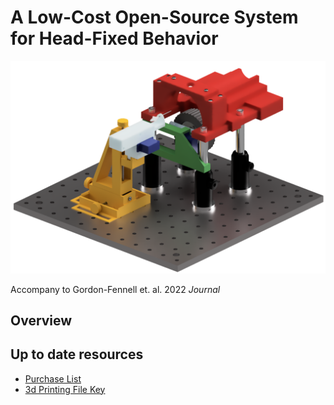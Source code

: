 # A Low-Cost Open-Source System for Head-Fixed Behavior
<p align="center">
  <img src="./images/system_render.png" width="800">
</p>

Accompany to Gordon-Fennell et. al. 2022 *Journal* <!-- insert link -->

## Overview


## Up to date resources
- [Purchase List](https://docs.google.com/spreadsheets/d/1kFgsOy1gAFHM2E8M-DSgPSi6Y7Lr8sis6cbQqSb2ZY4)
- [3d Printing File Key](https://docs.google.com/spreadsheets/d/1pzRUh2JkpAaJyb1kA9NBVjSYz8nG3GPTu3c0QVQwKCg)
